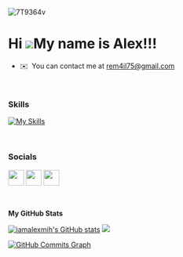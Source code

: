 ![7T9364v](https://user-images.githubusercontent.com/101125278/225346361-4d67174c-30a7-4fbe-b613-c7c57359e2e7.gif)


Hi ![](https://user-images.githubusercontent.com/18350557/176309783-0785949b-9127-417c-8b55-ab5a4333674e.gif)My name is Alex!!!
===============================================================================================================================

* ✉️  You can contact me at [rem4il75@gmail.com](mailto:rem4il75@gmail.com)

</br>

### Skills
[![My Skills](https://skillicons.dev/icons?i=swift,figma,firebase,git,ai,md,ps,stackoverflow,xd)](https://skillicons.dev)


</br>

### Socials

<p align="left"> <a href="https://www.github.com/iamalexmih" target="_blank" rel="noreferrer"><img src="https://raw.githubusercontent.com/danielcranney/readme-generator/main/public/icons/socials/github-dark.svg" width="32" height="32" /></a> <a href="https://www.linkedin.com/in/alexey-poprotskiy-223804b6/" target="_blank" rel="noreferrer"><img src="https://raw.githubusercontent.com/danielcranney/readme-generator/main/public/icons/socials/linkedin.svg" width="32" height="32" /></a> <a href="https://www.stackoverflow.com/users/21206011/alex" target="_blank" rel="noreferrer"><img src="https://raw.githubusercontent.com/danielcranney/readme-generator/main/public/icons/socials/stackoverflow.svg" width="32" height="32" /></a></p>

</br>

<b>My GitHub Stats</b>

<a href="http://www.github.com/iamalexmih"><img src="https://github-readme-stats.vercel.app/api?username=iamalexmih&show_icons=true&hide=&count_private=true&title_color=0891b2&text_color=ffffff&icon_color=0891b2&bg_color=1c1917&hide_border=true&show_icons=true" alt="iamalexmih's GitHub stats" /></a>            <a href="http://www.github.com/iamalexmih"><img src="https://github-readme-streak-stats.herokuapp.com/?user=iamalexmih&stroke=ffffff&background=1c1917&ring=0891b2&fire=0891b2&currStreakNum=ffffff&currStreakLabel=0891b2&sideNums=ffffff&sideLabels=ffffff&dates=ffffff&hide_border=true" /></a>

<a href="http://www.github.com/iamalexmih"><img src="https://github-readme-activity-graph.cyclic.app/graph?username=iamalexmih&bg_color=1c1917&color=ffffff&line=0891b2&point=ffffff&area_color=1c1917&area=true&hide_border=true&custom_title=GitHub%20Commits%20Graph" alt="GitHub Commits Graph" /></a>
